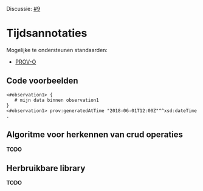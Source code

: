 Discussie: [#9](https://github.com/pietercolpaert/generieke-hypermedia-api/issues/9)

# Tijdsannotaties

Mogelijke te ondersteunen standaarden:

* [PROV-O](https://www.w3.org/TR/prov-o/)

## Code voorbeelden

```turtle
<#observation1> {
   # mijn data binnen observation1
}
<#observation1> prov:generatedAtTime "2018-06-01T12:00Z"^^xsd:dateTime .
```

## Algoritme voor herkennen van crud operaties

__TODO__

## Herbruikbare library

__TODO__